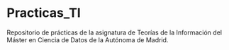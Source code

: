 # Practicas_TI
Repositorio de prácticas de la asignatura de Teorías de la Información del Máster en Ciencia de Datos de la Autónoma de Madrid.
